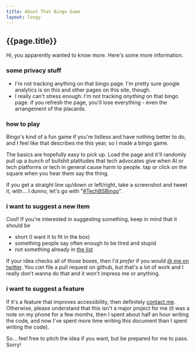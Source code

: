 ```yaml
---
title: About That Bingo Game
layout: longy
---
```


## {{page.title}}

Hi, you apparently wanted to know more. Here's some more information.

### some privacy stuff
- I'm not tracking anything on that bingo page. I'm pretty sure google analytics is on this and other pages on this site, though.
- I really can't stress enough: I'm not tracking *anything* on that bingo page. if you refresh the page, you'll lose everything - even the arrangement of the placards.


### how to play
Bingo's kind of a fun game if you're listless and have nothing better to do, and I feel like that describes me this year, so I made a bingo game.

The basics are hopefully easy to pick up. Load the page and it'll randomly pull up a bunch of bullshit platitudes that tech advocates give when AI or tech platforms or tech in general cause harm to people. tap or click on the square when you hear them say the thing.

If you get a straight line up/down or left/right, take a screenshot and tweet it, with... I dunno, let's go with "[#TechBSBingo][]".

### i want to suggest a new item

Cool! If you're interested in suggesting something, keep in mind that it should be

- short (I want it to fit in the box)
- something people say often enough to be tired and stupid
- not something already in [the list][]

If your idea checks all of those boxes, then I'd *prefer* if you would [@ me on twitter][contact]. You *can* file a pull request on github, but that's a lot of work and I really don't wanna do that and it won't impress me or anything.

### i want to suggest a feature

If it's a feature that improves accessibility, then definitely [contact me][contact]. Otherwise, please understand that this isn't a major project for me (it was a note on my phone for a few months, then I spent about half an hour writing the code, and now I've spent more time writing this document than I spent writing the code).

So... feel free to pitch the idea if you want, but be prepared for me to pass. Sorry!

[#TechBSBingo]: #
[the list]: https://github.com/alialkhatib/alialkhatib.github.io/blob/master/bingo/bullshit_excuses.js
[contact]: /contact